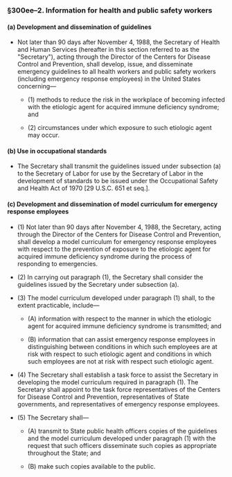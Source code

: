 ### §300ee–2. Information for health and public safety workers
#### (a) Development and dissemination of guidelines
* Not later than 90 days after November 4, 1988, the Secretary of Health and Human Services (hereafter in this section referred to as the "Secretary"), acting through the Director of the Centers for Disease Control and Prevention, shall develop, issue, and disseminate emergency guidelines to all health workers and public safety workers (including emergency response employees) in the United States concerning—

  * (1) methods to reduce the risk in the workplace of becoming infected with the etiologic agent for acquired immune deficiency syndrome; and

  * (2) circumstances under which exposure to such etiologic agent may occur.

#### (b) Use in occupational standards
* The Secretary shall transmit the guidelines issued under subsection (a) to the Secretary of Labor for use by the Secretary of Labor in the development of standards to be issued under the Occupational Safety and Health Act of 1970 [29 U.S.C. 651 et seq.].

#### (c) Development and dissemination of model curriculum for emergency response employees
* (1) Not later than 90 days after November 4, 1988, the Secretary, acting through the Director of the Centers for Disease Control and Prevention, shall develop a model curriculum for emergency response employees with respect to the prevention of exposure to the etiologic agent for acquired immune deficiency syndrome during the process of responding to emergencies.

* (2) In carrying out paragraph (1), the Secretary shall consider the guidelines issued by the Secretary under subsection (a).

* (3) The model curriculum developed under paragraph (1) shall, to the extent practicable, include—

  * (A) information with respect to the manner in which the etiologic agent for acquired immune deficiency syndrome is transmitted; and

  * (B) information that can assist emergency response employees in distinguishing between conditions in which such employees are at risk with respect to such etiologic agent and conditions in which such employees are not at risk with respect such etiologic agent.


* (4) The Secretary shall establish a task force to assist the Secretary in developing the model curriculum required in paragraph (1). The Secretary shall appoint to the task force representatives of the Centers for Disease Control and Prevention, representatives of State governments, and representatives of emergency response employees.

* (5) The Secretary shall—

  * (A) transmit to State public health officers copies of the guidelines and the model curriculum developed under paragraph (1) with the request that such officers disseminate such copies as appropriate throughout the State; and

  * (B) make such copies available to the public.